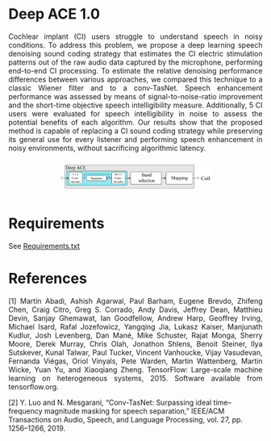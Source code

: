 # Deep ACE 1.0
<p align="justify">
Cochlear implant (CI) users struggle to understand speech in noisy conditions. To address this problem, we propose a deep learning speech denoising sound coding strategy that estimates the CI electric stimulation patterns out of the raw audio data captured by the microphone, performing end-to-end CI processing. To estimate the relative denoising performance differences between various approaches, we compared this technique to a classic Wiener filter and to a conv-TasNet. Speech enhancement performance was assessed by means of signal-to-noise-ratio improvement and the short-time objective speech intelligibility measure. Additionally, 5 CI users were evaluated for speech intelligibility in noise to assess the potential benefits of each algorithm. Our results show that the proposed method is capable of replacing a CI sound coding strategy while preserving its general use for every listener and performing speech enhancement in noisy environments, without sacrificing algorithmic latency.

<p align="center">
  <img src="fig.png"  alt="60%" width="60%" style="border-radius:20%"/>
</p>

# Requirements
See [Requirements.txt](requirements.txt)

# References
<p align="justify">
[1] Martín Abadi, Ashish Agarwal, Paul Barham, Eugene Brevdo, Zhifeng Chen, Craig Citro, Greg S. Corrado, Andy Davis, Jeffrey Dean, Matthieu Devin, Sanjay Ghemawat, Ian Goodfellow, Andrew Harp, Geoffrey Irving, Michael Isard, Rafal Jozefowicz, Yangqing Jia, Lukasz Kaiser, Manjunath Kudlur, Josh Levenberg, Dan Mané, Mike Schuster, Rajat Monga, Sherry Moore, Derek Murray, Chris Olah, Jonathon Shlens, Benoit Steiner, Ilya Sutskever, Kunal Talwar, Paul Tucker, Vincent Vanhoucke, Vijay Vasudevan, Fernanda Viégas, Oriol Vinyals, Pete Warden, Martin Wattenberg, Martin Wicke, Yuan Yu, and Xiaoqiang Zheng. TensorFlow: Large-scale machine learning on heterogeneous systems, 2015. Software available from tensorflow.org.

[2] Y. Luo and N. Mesgarani, “Conv-TasNet: Surpassing ideal time–frequency magnitude masking for speech separation,” IEEE/ACM Transactions on Audio, Speech, and Language Processing, vol. 27, pp. 1256–1266, 2019.
